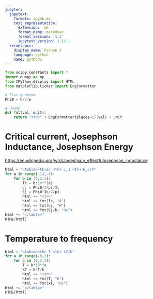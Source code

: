 ```yaml
---
jupyter:
  jupytext:
    formats: ipynb,md
    text_representation:
      extension: .md
      format_name: markdown
      format_version: '1.3'
      jupytext_version: 1.10.1
  kernelspec:
    display_name: Python 3
    language: python
    name: python3
---
```


```python
from scipy.constants import *
import numpy as np
from IPython.display import HTML
from matplotlib.ticker import EngFormatter
```

```python
# Flux quantum
Phi0 = h/2/e

# Handy
def fmt(val, unit):
    return "<td>" + EngFormatter(places=1)(val) + unit
```

# Critical current, Josephson Inductance, Josephson Energy

https://en.wikipedia.org/wiki/Josephson_effect#Josephson_inductance

```python
html = "<table><th>Ic <th> L_J <th> E_J/h" 
for a in range(-13,-4):
    for b in (1,2,5):
        Ic = b*10**(a)
        Lj = Phi0/2/pi/Ic
        Ej = Phi0*Ic/2/pi
        html += "<tr>"
        html += fmt(Ic, "A")
        html += fmt(Lj, "H")
        html += fmt(Ej/h, "Hz")
html += "</table>"
HTML(html)
```

# Temperature to frequency

```python
html = "<table><th> T <th> kT/h" 
for a in range(-6,2):
    for b in (1,2,5):
        T = b*10**a
        kT = k*T/h
        html += "<tr>"
        html += fmt(T, "K")
        html += fmt(kT, "Hz")
html += "</table>"
HTML(html)
```
